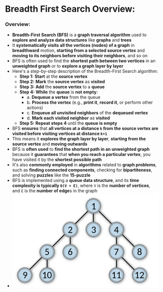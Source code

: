 # Breadth First Search Overview:

### Overview:
* **Breadth-First Search (BFS)** is a **graph traversal algorithm** used to **explore and analyze data structures** like 
  **graphs** and **trees**
* It **systematically visits all the vertices (nodes) of a graph** in **breadthward** motion, **starting from a selected 
  source vertex** and **moving to its neighbors before visiting their neighbors**, and so on
* BFS is often used to find the **shortest path between two vertices** in an **unweighted graph** or to **explore a 
  graph layer by layer**
* Here's a step-by-step description of the Breadth-First Search algorithm:
  * **Step 1:** **Start** at the **source vertex**
  * **Step 2:** **Mark** the **source vertex** as **visited**
  * **Step 3:** **Add** the **source vertex** to a **queue**
  * **Step 4:** **While** the **queue** is **not empty**:
    * a. **Dequeue a vertex** from the queue
    * b. **Process the vertex** (e.g., **print it**, **record it**, or perform other actions)
    * c. **Enqueue all unvisited neighbors** of the **dequeued vertex**
    * d. **Mark each visited neighbor** as **visited**
  * **Step 5:** **Repeat steps 4** until the **queue is empty**
* BFS **ensures** that **all vertices at a distance `k` from the source vertex are visited before visiting vertices at 
  distance `k+1`**
* This means it **explores the graph layer by layer**, **starting from the source vertex** and **moving outwards**
* BFS is **often used** to **find the shortest path in an unweighted graph** because it **guarantees** that **when you 
  reach a particular vertex**, you have visited it by the **shortest possible path**
* It's also **commonly employed** in **algorithms** related to **graph problems**, such as **finding connected 
  components**, checking for **bipartiteness**, and solving **puzzles** like the **15-puzzle**
* BFS is implemented using a **queue data structure**, and its **time complexity is typically `O(V + E)`**, where `V` 
  is the **number of vertices**, and `E` is the **number of edge**s in the graph
* <img src="images/Breadth_First_Search_Diagram.png" width="500">